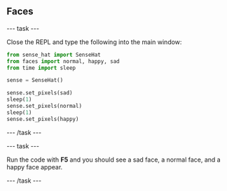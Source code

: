 ## Faces

--- task ---

Close the REPL and type the following into the main window:

```python
from sense_hat import SenseHat
from faces import normal, happy, sad
from time import sleep

sense = SenseHat()

sense.set_pixels(sad)
sleep(1)
sense.set_pixels(normal)
sleep(1)
sense.set_pixels(happy)
```

--- /task ---

--- task ---

Run the code with **F5** and you should see a sad face, a normal face, and a happy face appear.

--- /task ---

